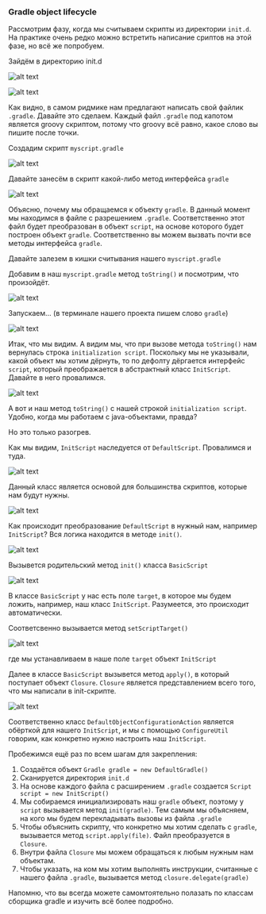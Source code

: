 ### Gradle object lifecycle

Рассмотрим фазу, когда мы считываем скрипты из директории `init.d`.
На практике очень редко можно встретить написание сриптов на этой фазе, но всё же попробуем.

Зайдём в директорию init.d

![alt text](images/image.png)

![alt text](images/image-1.png)

Как видно, в самом ридмике нам предлагают написать свой файлик `.gradle`. Давайте это сделаем.
Каждый файл `.gradle` под капотом является groovy скриптом, потому что groovy всё равно, какое слово вы пишите после точки.

Создадим скрипт `myscript.gradle`

![alt text](images/image-2.png)

Давайте занесём в скрипт какой-либо метод интерфейса `gradle`

![alt text](images/image-3.png)

Объясню, почему мы обращаемся к объекту `gradle`. В данный момент мы находимся в файле с разрешением `.gradle`. Соответственно этот файл будет преобразован в объект `script`, на основе которого будет построен объект `gradle`. Соответственно вы можем вызвать почти все методы интерфейса `gradle`.

Давайте залезем в кишки считывания нашего `myscript.gradle` 

Добавим в наш `myscript.gradle` метод `toString()` и посмотрим, что произойдёт.

![alt text](images/image-4.png)

Запускаем... (в терминале нашего проекта пишем слово `gradle`)

![alt text](images/image-5.png)

Итак, что мы видим. А видим мы, что при вызове метода `toString()` нам вернулась строка `initialization script`. Поскольку мы не указывали, какой объект мы хотим дёрнуть, то по дефолту дёргается интерфейс `script`, который преображается в абстрактный класс `InitScript`. Давайте в него провалимся.

![alt text](images/image-6.png)

А вот и наш метод `toString()` с нашей строкой `initialization script`. Удобно, когда мы работаем с java-объектами, правда?

Но это только разогрев.

Как мы видим, `InitScript` наследуется от `DefaultScript`. Провалимся и туда.

![alt text](images/image-7.png)

Данный класс является основой для большинства скриптов, которые нам будут нужны.

![alt text](images/image-8.png)

Как происходит преобразование `DefaultScript` в нужный нам, например `InitScript`?
Вся логика находится в методе `init()`.

![alt text](images/image-9.png)

Вызывется родительский метод `init()` класса `BasicScript`

![alt text](images/image-10.png)

В классе `BasicScript` у нас есть поле `target`, в которое мы будем ложить, например, наш класс `InitScript`. Разумеется, это происходит автоматически.

Соответсвенно вызывается метод `setScriptTarget()`

![alt text](images/image-11.png)

где мы устанавливаем в наше поле `target` объект `InitScript`

Далее в классе `BasicScript` вызывется метод  `apply()`, в который поступает объект `Closure`. `Closure` является представлением всего того, что мы написали в init-скрипте.

![alt text](images/image-12.png)

Соответственно класс `DefaultObjectConfigurationAction` является обёрткой для нашего `InitScript`, и мы с помощью `ConfigureUtil` говорим, как конкретно нужно настроить наш `InitScript`.

Пробежимся ещё раз по всем шагам для закрепления:

1. Создаётся объект `Gradle gradle = new DefaultGradle()`
2. Сканируется директория `init.d`
3. На основе каждого файла с расширением `.gradle` создается `Script script = new InitScript()`
4. Мы собираемся инициализировать наш `gradle` объект, поэтому у `script` вызывается метод `init(gradle)`. Тем самым мы объясняем, на кого мы будем перекладывать вызовы из файла `.gradle`
5. Чтобы объяснить скрипту, что конкретно мы хотим сделать с `gradle`, вызывается метод `script.apply(file)`. Файл преобразуется в `Closure`.
6. Внутри файла `Closure` мы можем обращаться к любым нужным нам объектам.
7. Чтобы указать, на ком мы хотим выполнять инструкции, считанные с нашего файла `.gradle`, вызывается метод `closure.delegate(gradle)`

Напомню, что вы всегда можете самомтоятельно полазать по классам сборщика gradle и изучить всё более подробно.
